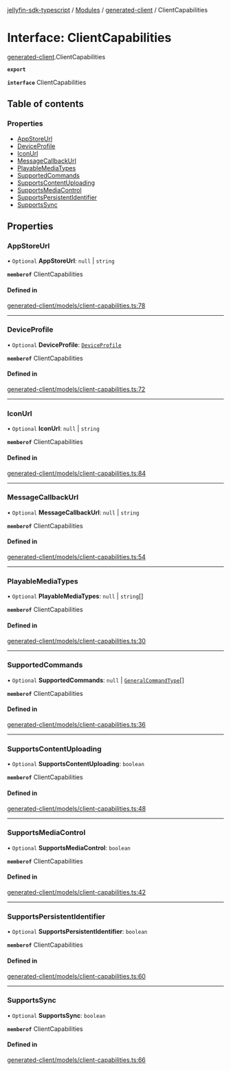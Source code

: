 [jellyfin-sdk-typescript](../README.md) / [Modules](../modules.md) / [generated-client](../modules/generated_client.md) / ClientCapabilities

# Interface: ClientCapabilities

[generated-client](../modules/generated_client.md).ClientCapabilities

**`export`**

**`interface`** ClientCapabilities

## Table of contents

### Properties

- [AppStoreUrl](generated_client.ClientCapabilities.md#appstoreurl)
- [DeviceProfile](generated_client.ClientCapabilities.md#deviceprofile)
- [IconUrl](generated_client.ClientCapabilities.md#iconurl)
- [MessageCallbackUrl](generated_client.ClientCapabilities.md#messagecallbackurl)
- [PlayableMediaTypes](generated_client.ClientCapabilities.md#playablemediatypes)
- [SupportedCommands](generated_client.ClientCapabilities.md#supportedcommands)
- [SupportsContentUploading](generated_client.ClientCapabilities.md#supportscontentuploading)
- [SupportsMediaControl](generated_client.ClientCapabilities.md#supportsmediacontrol)
- [SupportsPersistentIdentifier](generated_client.ClientCapabilities.md#supportspersistentidentifier)
- [SupportsSync](generated_client.ClientCapabilities.md#supportssync)

## Properties

### AppStoreUrl

• `Optional` **AppStoreUrl**: ``null`` \| `string`

**`memberof`** ClientCapabilities

#### Defined in

[generated-client/models/client-capabilities.ts:78](https://github.com/thornbill/jellyfin-sdk-typescript/blob/7534c86/src/generated-client/models/client-capabilities.ts#L78)

___

### DeviceProfile

• `Optional` **DeviceProfile**: [`DeviceProfile`](generated_client.DeviceProfile.md)

**`memberof`** ClientCapabilities

#### Defined in

[generated-client/models/client-capabilities.ts:72](https://github.com/thornbill/jellyfin-sdk-typescript/blob/7534c86/src/generated-client/models/client-capabilities.ts#L72)

___

### IconUrl

• `Optional` **IconUrl**: ``null`` \| `string`

**`memberof`** ClientCapabilities

#### Defined in

[generated-client/models/client-capabilities.ts:84](https://github.com/thornbill/jellyfin-sdk-typescript/blob/7534c86/src/generated-client/models/client-capabilities.ts#L84)

___

### MessageCallbackUrl

• `Optional` **MessageCallbackUrl**: ``null`` \| `string`

**`memberof`** ClientCapabilities

#### Defined in

[generated-client/models/client-capabilities.ts:54](https://github.com/thornbill/jellyfin-sdk-typescript/blob/7534c86/src/generated-client/models/client-capabilities.ts#L54)

___

### PlayableMediaTypes

• `Optional` **PlayableMediaTypes**: ``null`` \| `string`[]

**`memberof`** ClientCapabilities

#### Defined in

[generated-client/models/client-capabilities.ts:30](https://github.com/thornbill/jellyfin-sdk-typescript/blob/7534c86/src/generated-client/models/client-capabilities.ts#L30)

___

### SupportedCommands

• `Optional` **SupportedCommands**: ``null`` \| [`GeneralCommandType`](../enums/generated_client.GeneralCommandType.md)[]

**`memberof`** ClientCapabilities

#### Defined in

[generated-client/models/client-capabilities.ts:36](https://github.com/thornbill/jellyfin-sdk-typescript/blob/7534c86/src/generated-client/models/client-capabilities.ts#L36)

___

### SupportsContentUploading

• `Optional` **SupportsContentUploading**: `boolean`

**`memberof`** ClientCapabilities

#### Defined in

[generated-client/models/client-capabilities.ts:48](https://github.com/thornbill/jellyfin-sdk-typescript/blob/7534c86/src/generated-client/models/client-capabilities.ts#L48)

___

### SupportsMediaControl

• `Optional` **SupportsMediaControl**: `boolean`

**`memberof`** ClientCapabilities

#### Defined in

[generated-client/models/client-capabilities.ts:42](https://github.com/thornbill/jellyfin-sdk-typescript/blob/7534c86/src/generated-client/models/client-capabilities.ts#L42)

___

### SupportsPersistentIdentifier

• `Optional` **SupportsPersistentIdentifier**: `boolean`

**`memberof`** ClientCapabilities

#### Defined in

[generated-client/models/client-capabilities.ts:60](https://github.com/thornbill/jellyfin-sdk-typescript/blob/7534c86/src/generated-client/models/client-capabilities.ts#L60)

___

### SupportsSync

• `Optional` **SupportsSync**: `boolean`

**`memberof`** ClientCapabilities

#### Defined in

[generated-client/models/client-capabilities.ts:66](https://github.com/thornbill/jellyfin-sdk-typescript/blob/7534c86/src/generated-client/models/client-capabilities.ts#L66)
